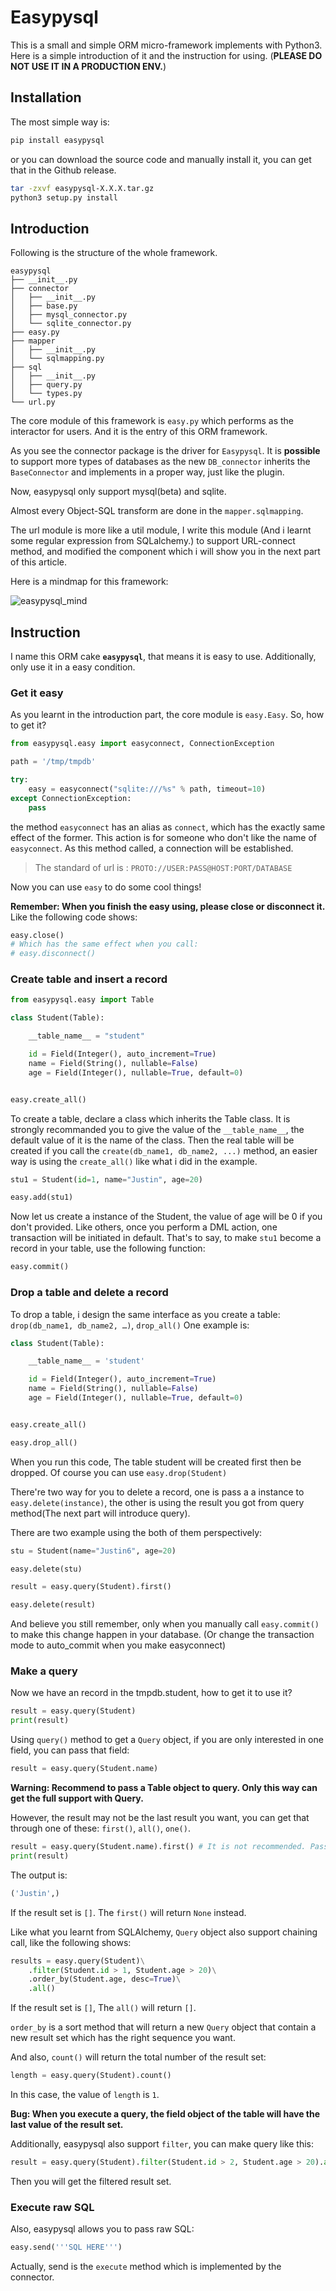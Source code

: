 # Easypysql

This is a small and simple ORM micro-framework implements with Python3. Here is a simple introduction of it and the instruction for using. (**PLEASE DO NOT USE IT IN A PRODUCTION ENV.**)

## Installation

The most simple way is:

```bash
pip install easypysql
```

or you can download the source code and manually install it, you can get that in the Github release.

```bash
tar -zxvf easypysql-X.X.X.tar.gz
python3 setup.py install
```

## Introduction

Following is the structure of the whole framework.

```
easypysql
├── __init__.py
├── connector
│   ├── __init__.py
│   ├── base.py
│   ├── mysql_connector.py
│   └── sqlite_connector.py
├── easy.py
├── mapper
│   ├── __init__.py
│   └── sqlmapping.py
├── sql
│   ├── __init__.py
│   ├── query.py
│   └── types.py
└── url.py
```

The core module of this framework is `easy.py` which performs as the interactor for users. And it is the entry of this ORM framework.

As you see the connector package is the driver for `Easypysql`. It is **possible** to support more types of databases as the  new `DB_connector` inherits the `BaseConnector` and implements in a proper way, just like the plugin.

Now, easypysql only support mysql(beta) and sqlite.

Almost every Object-SQL transform are done in the `mapper.sqlmapping`.

The url module is more like a util module, I write this module (And i learnt some regular expression from SQLalchemy.) to support URL-connect method, and modified the component which i will show you in the next part of this article.

Here is a mindmap for this framework:

![easypysql_mind](http://omps875vw.bkt.clouddn.com/easypysql_mind.png)

## Instruction

I name this ORM cake **`easypysql`**, that means it is easy to use. Additionally, only use it in a easy condition.

### Get it easy

As you learnt in the introduction part, the core module is `easy.Easy`. So, how to get it?

```python
from easypysql.easy import easyconnect, ConnectionException

path = '/tmp/tmpdb'

try:
    easy = easyconnect("sqlite:///%s" % path, timeout=10)
except ConnectionException:
    pass
```

the method `easyconnect` has an alias as `connect`, which has the exactly same effect of the former. This action is for someone who don't like the name of `easyconnect`. As this method called, a connection will be established.

> The standard of url is : `PROTO://USER:PASS@HOST:PORT/DATABASE`

Now you can use `easy` to do some cool things!

**Remember: When you finish the easy using, please close or disconnect it.** Like the following code shows:

```python
easy.close()
# Which has the same effect when you call:
# easy.disconnect()
```

### Create table and insert a record

```python
from easypysql.easy import Table

class Student(Table):

    __table_name__ = "student"

    id = Field(Integer(), auto_increment=True)
    name = Field(String(), nullable=False)
    age = Field(Integer(), nullable=True, default=0)


easy.create_all()
```

To create a table, declare a class which inherits the Table class. It is strongly recommanded you to give the value of the `__table_name__`, the default value of it is the name of the class. Then the real table will be created if you call the `create(db_name1, db_name2, ...)` method, an easier way is using the `create_all()` like what i did in the example.

```python
stu1 = Student(id=1, name="Justin", age=20)

easy.add(stu1)
```

Now let us create a instance of the Student, the value of age will be 0 if you don't provided. Like others, once you perform a DML action, one transaction will be initiated in default. That's to say, to make `stu1` become a record in your table, use the following function:

```python
easy.commit()
```

### Drop a table and delete a record

To drop a table, i design the same interface as you create a table: `drop(db_name1, db_name2, …)`, `drop_all()` One example is:

```python
class Student(Table):

    __table_name__ = 'student'

    id = Field(Integer(), auto_increment=True)
    name = Field(String(), nullable=False)
    age = Field(Integer(), nullable=True, default=0)


easy.create_all()

easy.drop_all()
```

When you run this code, The table student will be created first then be dropped. Of course you can use `easy.drop(Student)`

There're two way for you to delete a record, one is pass a a instance to `easy.delete(instance)`, the other is using the result you got from query method(The next part will introduce query).

There are two example using the both of them perspectively:

```python
stu = Student(name="Justin6", age=20)

easy.delete(stu)
```

```python
result = easy.query(Student).first()

easy.delete(result)
```

And believe you still remember, only when you manually call `easy.commit()` to make this change happen in your database. (Or change the transaction mode to auto_commit when you make easyconnect)

### Make a query

Now we have an record in the tmpdb.student, how to get it to use it?

```python
result = easy.query(Student)
print(result)
```

Using `query()` method to get a `Query` object, if you are only interested in one field, you can pass that field:

```python
result = easy.query(Student.name)
```

**Warning: Recommend to pass a Table object to query. Only this way can get the full support with Query.**

However, the result may not be the last result you want, you can get that through one of these: `first()`, `all()`, `one()`.

```python
result = easy.query(Student.name).first() # It is not recommended. Pass `Student` is better.
print(result)
```

The output is:

```python
('Justin',)
```

If the result set is `[]`. The `first()` will return `None` instead.

Like what you learnt from SQLAlchemy, `Query` object also support chaining call, like the following shows:

```python
results = easy.query(Student)\
    .filter(Student.id > 1, Student.age > 20)\
    .order_by(Student.age, desc=True)\
    .all()
```

If the result set is `[]`, The `all()` will return `[]`.

`order_by` is a sort method that will return a new `Query` object that contain a new result set which has the right sequence you want.

And also, `count()` will return the total number of the result set:

```python
length = easy.query(Student).count()
```

In this case, the value of `length` is `1`.

**Bug: When you execute a query, the field object of the table will have the last value of the result set.**

Additionally, easypysql also support `filter`, you can make query like this:

```python
result = easy.query(Student).filter(Student.id > 2, Student.age > 20).all()
```

Then you will get the filtered result set.

### Execute raw SQL

Also, easypysql allows you to pass raw SQL:

```python
easy.send('''SQL HERE''')
```

Actually, send is the `execute` method which is implemented by the connector.
